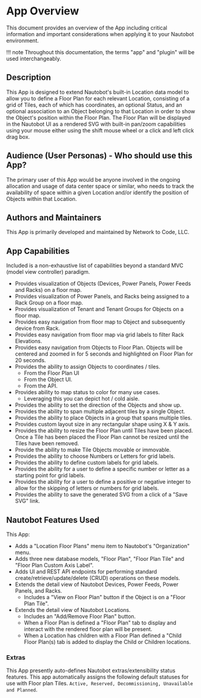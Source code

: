 # App Overview

This document provides an overview of the App including critical information and important considerations when applying it to your Nautobot environment.

!!! note
    Throughout this documentation, the terms "app" and "plugin" will be used interchangeably.

## Description

This App is designed to extend Nautobot's built-in Location data model to allow you to define a Floor Plan for each relevant Location, consisting of a grid of Tiles, each of which has coordinates, an optional Status, and an optional association to an Object belonging to that Location in order to show the Object's position within the Floor Plan. The Floor Plan will be displayed in the Nautobot UI as a rendered SVG with built-in pan/zoom capabilities using your mouse either using the shift mouse wheel or a click and left click drag box.

## Audience (User Personas) - Who should use this App?

The primary user of this App would be anyone involved in the ongoing allocation and usage of data center space or similar, who needs to track the availability of space within a given Location and/or identify the position of Objects within that Location.

## Authors and Maintainers

This App is primarily developed and maintained by Network to Code, LLC.

## App Capabilities

Included is a non-exhaustive list of capabilities beyond a standard MVC (model view controller) paradigm.

- Provides visualization of Objects (Devices, Power Panels, Power Feeds and Racks) on a floor map.
- Provides visualization of Power Panels, and Racks being assigned to a Rack Group on a floor map.
- Provides visualization of Tenant and Tenant Groups for Objects on a floor map.
- Provides easy navigation from floor map to Object and subsequently device from Rack.
- Provides easy navigation from floor map via grid labels to filter Rack Elevations.
- Provides easy navigation from Objects to Floor Plan. Objects will be centered and zoomed in for 5 seconds and highlighted on Floor Plan for 20 seconds.
- Provides the ability to assign Objects to coordinates / tiles.
    - From the Floor Plan UI
    - From the Object UI.
    - From the API.
- Provides ability to map status to color for many use cases.
    - Leveraging this you can depict hot / cold aisle.
- Provides the ability to set the direction of the Objects and show up.
- Provides the ability to span multiple adjacent tiles by a single Object.
- Provides the ability to place Objects in a group that spans multiple tiles.
- Provides custom layout size in any rectangular shape using X & Y axis.
- Provides the ability to resize the Floor Plan until Tiles have been placed. Once a Tile has been placed the Floor Plan cannot be resized until the Tiles have been removed.
- Provide the ability to make Tile Objects movable or immovable.
- Provides the ability to choose Numbers or Letters for grid labels.
- Provides the ability to define custom labels for grid labels.
- Provides the ability for a user to define a specific number or letter as a starting point for grid labels.
- Provides the ability for a user to define a positive or negative integer to allow for the skipping of letters or numbers for grid labels.
- Provides the ability to save the generated SVG from a click of a "Save SVG" link.

## Nautobot Features Used

This App:

- Adds a "Location Floor Plans" menu item to Nautobot's "Organization" menu.
- Adds three new database models, "Floor Plan", "Floor Plan Tile" and "Floor Plan Custom Axis Label".
- Adds UI and REST API endpoints for performing standard create/retrieve/update/delete (CRUD) operations on these models.
- Extends the detail view of Nautobot Devices, Power Feeds, Power Panels, and Racks.
    - Includes a "View on Floor Plan" button if the Object is on a "Floor Plan Tile".
- Extends the detail view of Nautobot Locations.
    - Includes an "Add/Remove Floor Plan" button.
    - When a Floor Plan is defined a "Floor Plan" tab to display and interact with the rendered floor plan will be present.
    - When a Location has children with a Floor Plan defined a "Child Floor Plan(s) tab is added to display the Child or Children locations.

### Extras

This App presently auto-defines Nautobot extras/extensibility status features. This app automatically assigns the following default statuses for use with Floor plan Tiles. `Active, Reserved, Decommissioning, Unavailable and Planned`.
